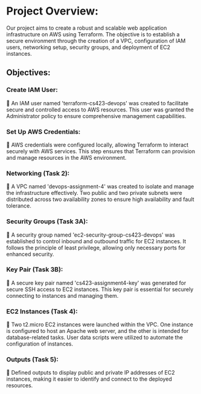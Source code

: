 # Project Overview:
Our project aims to create a robust and scalable web application infrastructure on AWS 
using Terraform. The objective is to establish a secure environment through the 
creation of a VPC, configuration of IAM users, networking setup, security groups, and 
deployment of EC2 instances.
## Objectives:
### Create IAM User:
 An IAM user named 'terraform-cs423-devops' was created to facilitate 
secure and controlled access to AWS resources. This user was granted the 
Administrator policy to ensure comprehensive management capabilities.
### Set Up AWS Credentials:
 AWS credentials were configured locally, allowing Terraform to interact 
securely with AWS services. This step ensures that Terraform can 
provision and manage resources in the AWS environment.
### Networking (Task 2):
 A VPC named 'devops-assignment-4' was created to isolate and manage 
the infrastructure effectively. Two public and two private subnets were 
distributed across two availability zones to ensure high availability and 
fault tolerance.
### Security Groups (Task 3A):
 A security group named 'ec2-security-group-cs423-devops' was 
established to control inbound and outbound traffic for EC2 instances. It 
follows the principle of least privilege, allowing only necessary ports for 
enhanced security.
### Key Pair (Task 3B):
 A secure key pair named 'cs423-assignment4-key' was generated for 
secure SSH access to EC2 instances. This key pair is essential for securely 
connecting to instances and managing them.
### EC2 Instances (Task 4):
 Two t2.micro EC2 instances were launched within the VPC. One instance 
is configured to host an Apache web server, and the other is intended for 
database-related tasks. User data scripts were utilized to automate the 
configuration of instances.
### Outputs (Task 5):
 Defined outputs to display public and private IP addresses of EC2 
instances, making it easier to identify and connect to the deployed 
resources.
